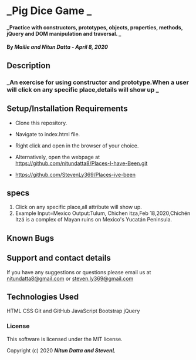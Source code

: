  # _Pig Dice Game _

#### _Practice with constructors, prototypes, objects, properties, methods, jQuery and DOM manipulation and traversal. _

#### By _Mailie and Nitun Datta - April 8, 2020_

## Description

### _An exercise for using constructor and prototype.When a user will click on any specific place,details will show up _

## Setup/Installation Requirements

* Clone this repository.
* Navigate to index.html file.
* Right click and open in the browser of your choice.

* Alternatively, open the webpage at https://github.com/nitundatta8/Places-I-have-Been.git
* https://github.com/StevenLy369/Places-ive-been

## specs
1. Click on any specific place,all attribute will show up.
2. Example Input=Mexico
   Output:Tulum, Chichen itza,Feb 18,2020,Chichén Itzá is a complex of Mayan ruins on Mexico's Yucatán Peninsula.  


## Known Bugs



## Support and contact details

If you have any suggestions or questions please email us at nitundatta8@gmail.com or steven.ly369@gmail.com

## Technologies Used

HTML
CSS
Git and GitHub
JavaScript
Bootstrap
jQuery

### License

This software is licensed under the MIT license.

Copyright (c) 2020 **_Nitun Datta and StevenL_**